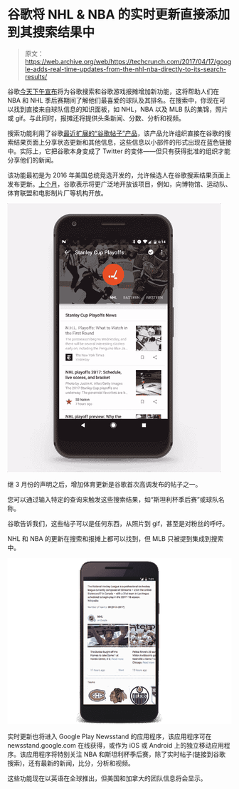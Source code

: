 # 谷歌将 NHL & NBA 的实时更新直接添加到其搜索结果中 

> 原文：<https://web.archive.org/web/https://techcrunch.com/2017/04/17/google-adds-real-time-updates-from-the-nhl-nba-directly-to-its-search-results/>

谷歌[今天下午宣布](https://web.archive.org/web/20221006235610/https://blog.google/products/search/want-score-playoff-season-shoot-over-search-and-newsstand/)将为谷歌搜索和谷歌游戏报摊增加新功能，这将帮助人们在 NBA 和 NHL 季后赛期间了解他们最喜爱的球队及其排名。在搜索中，你现在可以找到直接来自球队信息的知识面板，如 NHL，NBA 以及 MLB 队的集锦，照片或 gif。与此同时，报摊还将提供头条新闻、分数、分析和视频。

搜索功能利用了谷歌[最近扩展的“谷歌帖子”产品](https://web.archive.org/web/20221006235610/https://beta.techcrunch.com/2017/03/22/more-organizations-and-celebrities-can-now-post-on-google-with-posts-on-google/)，该产品允许组织直接在谷歌的搜索结果页面上分享状态更新和其他信息，这些信息以小部件的形式出现在蓝色链接中。实际上，它把谷歌本身变成了 Twitter 的变体——但只有获得批准的组织才能分享他们的新闻。

该功能最初是为 2016 年美国总统竞选开发的，允许候选人在谷歌搜索结果页面上发布更新。[上个月](https://web.archive.org/web/20221006235610/https://beta.techcrunch.com/2017/03/22/more-organizations-and-celebrities-can-now-post-on-google-with-posts-on-google/)，谷歌表示将更广泛地开放该项目，例如，向博物馆、运动队、体育联盟和电影制片厂等机构开放。

![](img/045713057ebcd1801359575bb31bdc4c.png)

继 3 月份的声明之后，增加体育更新是谷歌首次高调发布的帖子之一。

您可以通过输入特定的查询来触发这些搜索结果，如“斯坦利杯季后赛”或球队名称。

谷歌告诉我们，这些帖子可以是任何东西，从照片到 gif，甚至是对粉丝的呼吁。

NHL 和 NBA 的更新在搜索和报摊上都可以找到，但 MLB 只被提到集成到搜索中。

![](img/fe31fdb65a075764e00ae5537bf164a4.png)

实时更新也将进入 Google Play Newsstand 的应用程序，该应用程序可在 newsstand.google.com 在线获得，或作为 iOS 或 Android 上的独立移动应用程序。该应用程序将特别关注 NBA 和斯坦利杯季后赛，除了实时帖子(链接到谷歌搜索)，还有最新的新闻，比分，分析和视频。

这些功能现在以英语在全球推出，但美国和加拿大的团队信息将会显示。